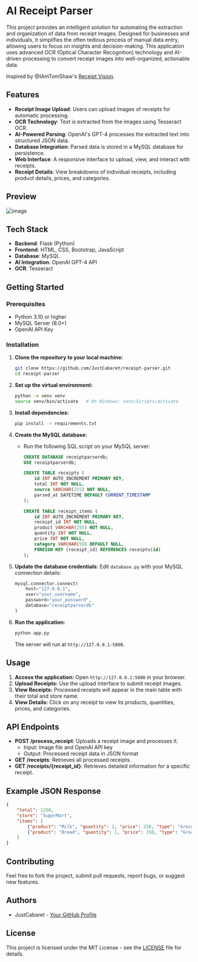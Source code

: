 # AI Receipt Parser

This project provides an intelligent solution for automating the extraction and organization of data from receipt images. Designed for businesses and individuals, it simplifies the often tedious process of manual data entry, allowing users to focus on insights and decision-making. This application uses advanced OCR (Optical Character Recognition) technology and AI-driven processing to convert receipt images into well-organized, actionable data.

Inspired by @IAmTomShaw's [Receipt Vision](https://github.com/IAmTomShaw/receipt-vision).

## Features

- **Receipt Image Upload**: Users can upload images of receipts for automatic processing.
- **OCR Technology**: Text is extracted from the images using Tesseract OCR.
- **AI-Powered Parsing**: OpenAI's GPT-4 processes the extracted text into structured JSON data.
- **Database Integration**: Parsed data is stored in a MySQL database for persistence.
- **Web Interface**: A responsive interface to upload, view, and interact with receipts.
- **Receipt Details**: View breakdowns of individual receipts, including product details, prices, and categories.

## Preview

![image](https://github.com/user-attachments/assets/49f3a3d2-189c-4a63-855f-f43a43b69a0d)


## Tech Stack

- **Backend**: Flask (Python)
- **Frontend**: HTML, CSS, Bootstrap, JavaScript
- **Database**: MySQL
- **AI Integration**: OpenAI GPT-4 API
- **OCR**: Tesseract

## Getting Started

### Prerequisites

- Python 3.10 or higher
- MySQL Server (8.0+)
- OpenAI API Key

### Installation

1. **Clone the repository to your local machine:**
   ```sh
   git clone https://github.com/JustCabaret/receipt-parser.git
   cd receipt-parser
   ```

2. **Set up the virtual environment:**
   ```sh
   python -m venv venv
   source venv/bin/activate   # On Windows: venv\Scripts\activate
   ```

3. **Install dependencies:**
   ```sh
   pip install -r requirements.txt
   ```

4. **Create the MySQL database:**
   - Run the following SQL script on your MySQL server:
     ```sql
     CREATE DATABASE receiptparserdb;
     USE receiptparserdb;
     
     CREATE TABLE receipts (
         id INT AUTO_INCREMENT PRIMARY KEY,
         total INT NOT NULL,
         source VARCHAR(255) NOT NULL,
         parsed_at DATETIME DEFAULT CURRENT_TIMESTAMP
     );

     CREATE TABLE receipt_items (
         id INT AUTO_INCREMENT PRIMARY KEY,
         receipt_id INT NOT NULL,
         product VARCHAR(255) NOT NULL,
         quantity INT NOT NULL,
         price INT NOT NULL,
         category VARCHAR(50) DEFAULT NULL,
         FOREIGN KEY (receipt_id) REFERENCES receipts(id)
     );
     ```

5. **Update the database credentials:**
   Edit `database.py` with your MySQL connection details:
   ```python
   mysql.connector.connect(
       host="127.0.0.1",
       user="your_username",
       password="your_password",
       database="receiptparserdb"
   )
   ```

6. **Run the application:**
   ```sh
   python app.py
   ```
   The server will run at `http://127.0.0.1:5000`.

## Usage

1. **Access the application:** Open `http://127.0.0.1:5000` in your browser.
2. **Upload Receipts:** Use the upload interface to submit receipt images.
3. **View Receipts:** Processed receipts will appear in the main table with their total and store name.
4. **View Details:** Click on any receipt to view its products, quantities, prices, and categories.

## API Endpoints

- **POST /process_receipt**: Uploads a receipt image and processes it.
  - Input: Image file and OpenAI API key
  - Output: Processed receipt data in JSON format
- **GET /receipts**: Retrieves all processed receipts.
- **GET /receipts/{receipt_id}**: Retrieves detailed information for a specific receipt.

## Example JSON Response

```json
{
    "total": 1250,
    "store": "SuperMart",
    "items": [
        {"product": "Milk", "quantity": 2, "price": 250, "type": "Groceries"},
        {"product": "Bread", "quantity": 1, "price": 150, "type": "Groceries"}
    ]
}
```

## Contributing

Feel free to fork the project, submit pull requests, report bugs, or suggest new features.

## Authors

- JustCabaret - [Your GitHub Profile](https://github.com/JustCabaret)

## License

This project is licensed under the MIT License - see the [LICENSE](LICENSE) file for details.
